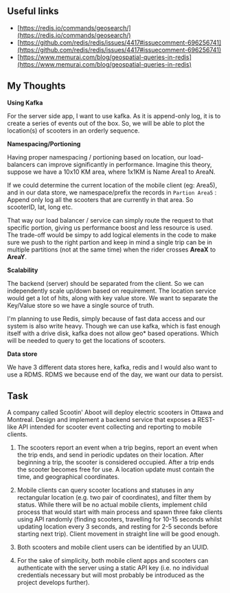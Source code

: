 ## Useful links
- [https://redis.io/commands/geosearch/](https://redis.io/commands/geosearch/)
- [https://github.com/redis/redis/issues/4417#issuecomment-696256741](https://github.com/redis/redis/issues/4417#issuecomment-696256741)
- [https://www.memurai.com/blog/geospatial-queries-in-redis](https://www.memurai.com/blog/geospatial-queries-in-redis)

## My Thoughts 
**Using Kafka**

For the server side app, I want to use kafka. As it is append-only log, it is to create a series of events out of the box. So, we will be able to plot the location(s) of scooters in an orderly sequence.

**Namespacing/Portioning**

Having proper namespacing / portioning based on location, our load-balancers can improve significantly in performance. Imagine this theory, suppose we have a 10x10 KM area, where 1x1KM is Name Area1 to AreaN. 

If we could determine the current location of the mobile client (eg: Area5), and in our data store, we namespace/prefix the records in `Partion Area5` : Append only log all the scooters that are currently in that area. So scooterID, lat, long etc. 

That way our load balancer / service can simply route the request to that specific portion, giving us performance boost and less resource is used. The trade-off would be simpy to add logical elements in the code to make sure we push to the right partion and keep in mind a single trip can be in multiple partitions (not at the same time) when the rider crosses **AreaX** to **AreaY**. 


**Scalability**

The backend (server) should be separated from the client. So we can independently scale up/down based on requirement. The location service would get a lot of hits, along with key value store. We want to separate the Key/Value store so we have a single source of truth.

I'm planning to use Redis, simply because of fast data access and our system is also write heavy. Though we can use kafka, which is fast enough itself with a drive disk, kafka does not allow geo* based operations. Which will be needed to query to get the locations of scooters.

**Data store**

We have 3 different data stores here, kafka, redis and I would also want to use a RDMS. RDMS we because end of the day, we want our data to persist.

## Task
A company called Scootin' Aboot will deploy electric scooters in Ottawa and
Montreal. Design and implement a backend service that exposes a REST-like
API intended for scooter event collecting and reporting to mobile clients.

1. The scooters report an event when a trip begins, report an event when the
trip ends, and send in periodic updates on their location. After beginning a
trip, the scooter is considered occupied. After a trip ends the scooter
becomes free for use. A location update must contain the time, and
geographical coordinates.

2. Mobile clients can query scooter locations and statuses in any rectangular
location (e.g. two pair of coordinates), and filter them by status. While there
will be no actual mobile clients, implement child process that would start
with main process and spawn three fake clients using API randomly (finding
scooters, travelling for 10-15 seconds whilst updating location every 3
seconds, and resting for 2-5 seconds before starting next trip). Client
movement in straight line will be good enough.

3. Both scooters and mobile client users can be identified by an UUID.

4. For the sake of simplicity, both mobile client apps and scooters can
authenticate with the server using a static API key (i.e. no individual
credentials necessary but will most probably be introduced as the project
develops further).

